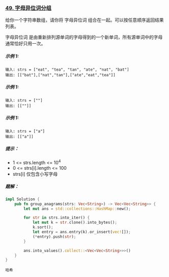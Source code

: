 ### [49. 字母异位词分组](https://leetcode.cn/problems/group-anagrams/)

给你一个字符串数组，请你将 字母异位词 组合在一起。可以按任意顺序返回结果列表。

字母异位词 是由重新排列源单词的字母得到的一个新单词，所有源单词中的字母通常恰好只用一次。

##### 示例 1:
```
输入: strs = ["eat", "tea", "tan", "ate", "nat", "bat"]
输出: [["bat"],["nat","tan"],["ate","eat","tea"]]
```

##### 示例 1:
```
输入: strs = [""]
输出: [[""]]
```

##### 示例 1:
```
输入: strs = ["a"]
输出: [["a"]]
```

##### 提示：
- 1 <= strs.length <= 10<sup>4</sup>
- 0 <= strs[i].length <= 100
- strs[i] 仅包含小写字母

##### 题解：
```rust
impl Solution {
    pub fn group_anagrams(strs: Vec<String>) -> Vec<Vec<String>> {
        let mut ans = std::collections::HashMap::new();

        for str in strs.into_iter() {
            let mut k = str.clone().into_bytes();
            k.sort();
            let entry = ans.entry(k).or_insert(vec![]);
            (*entry).push(str);
        }

        ans.into_values().collect::<Vec<Vec<String>>>()
    }
}
```

`哈希`
